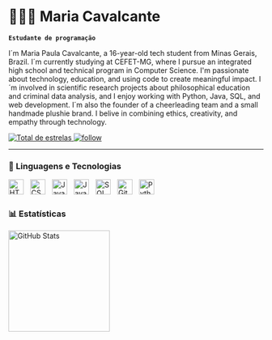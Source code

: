 # 👩🏻‍💻 Maria Cavalcante

**`Estudante de programação`**

I´m Maria Paula Cavalcante, a 16-year-old tech student from Minas Gerais, Brazil. I´m currently studying at CEFET-MG, where I pursue an integrated high school and technical program in Computer Science. I'm passionate about technology, education, and using code to create meaningful impact. I´m involved in scientific research projects about philosophical education and criminal data analysis, and I enjoy working with Python, Java, SQL, and web development. I´m also the founder of a cheerleading team and a small handmade plushie brand. I belive in combining ethics, creativity, and empathy through technology.

<p align="left">
    <a href="https://github.com/mp-cavalcante?tab=repositories&sort=stargazers">
        <img 
            alt="Total de estrelas" 
            title="Total de estrelas GitHub" 
            src="https://custom-icon-badges.demolab.com/github/stars/mp-cavalcante?color=55960c&style=for-the-badge&labelColor=488207&logo=star&label=stars"
        />
    </a>
    <a href="https://github.com/MPaulaCavalcante?tab=followers">
        <img 
            alt="follow" 
            title="Me siga no GitHub" 
            src="https://custom-icon-badges.demolab.com/github/followers/mp-cavalcante?color=236ad3&labelColor=1155ba&style=for-the-badge&logo=github&label=Seguidores&logoColor=white"
        />
    </a>
</p>

---

### 🤖 Linguagens e Tecnologias

<img 
    align="left" 
    alt="HTML"
    title="HTML" 
    width="30px" 
    style="padding-right: 10px;" 
    src="https://cdn.jsdelivr.net/gh/devicons/devicon@latest/icons/html5/html5-original.svg" 
/>
<img 
    align="left" 
    alt="CSS" 
    title="CSS"
    width="30px" 
    style="padding-right: 10px;" 
    src="https://cdn.jsdelivr.net/gh/devicons/devicon@latest/icons/css3/css3-original.svg" 
/>
<img 
    align="left" 
    alt="JavaScript" 
    title="JavaScript"
    width="30px" 
    style="padding-right: 10px;" 
    src="https://cdn.jsdelivr.net/gh/devicons/devicon@latest/icons/javascript/javascript-original.svg" 
/>
<img 
    align="left" 
    alt="Java"
    title="Java" 
    width="30px" 
    style="padding-right: 10px;" 
    src="https://cdn.jsdelivr.net/gh/devicons/devicon@latest/icons/java/java-plain.svg"           
/>

<img 
    align="left" 
    alt="SQL" 
    title="SQL"
    width="30px" 
    style="padding-right: 10px;" 
    src="https://cdn.jsdelivr.net/gh/devicons/devicon@latest/icons/azuresqldatabase/azuresqldatabase-original.svg"        
/>

<img 
    align="left" 
    alt="Git" 
    title="Git"
    width="30px" 
    style="padding-right: 10px;" 
    src="https://cdn.jsdelivr.net/gh/devicons/devicon@latest/icons/git/git-original.svg" 
/>
<img 
    align="left" 
    alt="Python" 
    title="Python"
    width="30px" 
    style="padding-right: 10px;" 
    src="https://cdn.jsdelivr.net/gh/devicons/devicon@latest/icons/python/python-original.svg" 
/>

<br/>
<br/>

### 📊 Estatísticas

<p>
  <img 
    align="left" 
    alt="GitHub Stats" 
    height="200" 
    style="padding-right: 10px;" 
    src="https://github-readme-stats.vercel.app/api?username=mp-cavalcante&show_icons=true&theme=tokyonight&include_all_commits=true&locale=pt-br" 
  />




